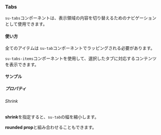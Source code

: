 ### Tabs

`su-tabs`コンポーネントは、表示領域の内容を切り替えるためのナビゲーションとして使用できます。

<su-divider class="mb-8" />

#### 使い方

全てのアイテムは `su-tab`コンポーネントでラッピングされる必要があります。

<example file='SuTabs/uses1' />

`su-tabs-items`コンポーネントを使用して、選択したタブに対応するコンテンツを表示できます。

<example file='SuTabs/uses2' />

#### サンプル

##### プロパティ

###### Shrink

**shrink**を指定すると、`su-tab`の幅を縮小します。

<example file='SuTabs/props/shrink1' />

**rounded prop**と組み合わせることもできます。

<example file='SuTabs/props/shrink2' />